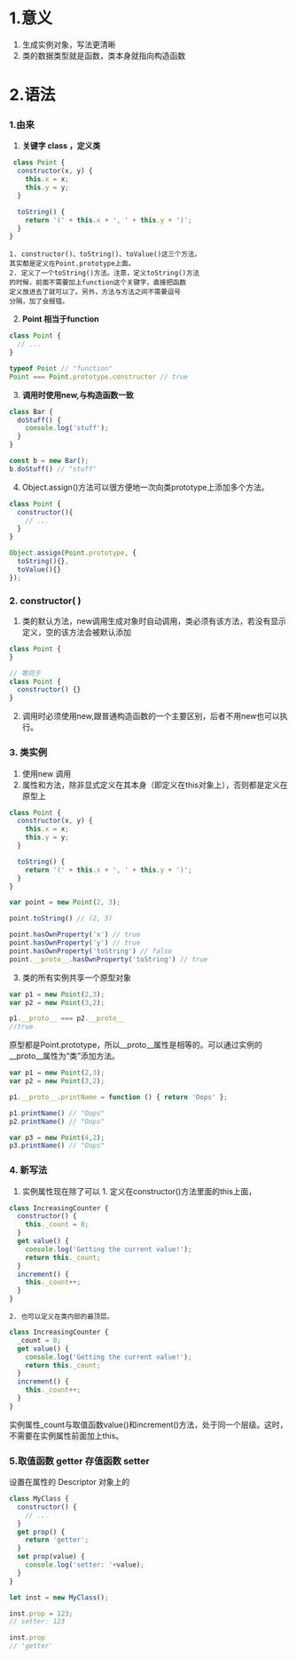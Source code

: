 ﻿# 1.意义 
1. 生成实例对象，写法更清晰
2. 类的数据类型就是函数，类本身就指向构造函数
# 2.语法
### 1.由来
1. **关键字 class ，定义类**

```javascript
 class Point {
  constructor(x, y) {
    this.x = x;
    this.y = y;
  }

  toString() {
    return '(' + this.x + ', ' + this.y + ')';
  }
}
```
	1. constructor()、toString()、toValue()这三个方法，
	其实都是定义在Point.prototype上面。
	2. 定义了一个toString()方法。注意，定义toString()方法
	的时候，前面不需要加上function这个关键字，直接把函数
	定义放进去了就可以了。另外，方法与方法之间不需要逗号
	分隔，加了会报错。
2. **Point 相当于function**

```javascript
class Point {
  // ...
}

typeof Point // "function"
Point === Point.prototype.constructor // true
```
3. **调用时使用new,与构造函数一致**

```javascript
class Bar {
  doStuff() {
    console.log('stuff');
  }
}

const b = new Bar();
b.doStuff() // "stuff"
```
4. Object.assign()方法可以很方便地一次向类prototype上添加多个方法。

```javascript
class Point {
  constructor(){
    // ...
  }
}

Object.assign(Point.prototype, {
  toString(){},
  toValue(){}
});
```

### 2. constructor( )
1. 类的默认方法，new调用生成对象时自动调用，类必须有该方法，若没有显示定义，空的该方法会被默认添加

```javascript
class Point {
}

// 等同于
class Point {
  constructor() {}
}
```
2. 调用时必须使用new,跟普通构造函数的一个主要区别，后者不用new也可以执行。
### 3. 类实例
1.  使用new 调用
2. 属性和方法，除非显式定义在其本身（即定义在this对象上），否则都是定义在原型上

```javascript
class Point {
  constructor(x, y) {
    this.x = x;
    this.y = y;
  }

  toString() {
    return '(' + this.x + ', ' + this.y + ')';
  }
}

var point = new Point(2, 3);

point.toString() // (2, 3)

point.hasOwnProperty('x') // true
point.hasOwnProperty('y') // true
point.hasOwnProperty('toString') // false
point.__proto__.hasOwnProperty('toString') // true
```
3. 类的所有实例共享一个原型对象

```javascript
var p1 = new Point(2,3);
var p2 = new Point(3,2);

p1.__proto__ === p2.__proto__
//true
```
原型都是Point.prototype，所以__proto__属性是相等的。可以通过实例的__proto__属性为“类”添加方法。

```javascript
var p1 = new Point(2,3);
var p2 = new Point(3,2);

p1.__proto__.printName = function () { return 'Oops' };

p1.printName() // "Oops"
p2.printName() // "Oops"

var p3 = new Point(4,2);
p3.printName() // "Oops"
```
### 4. 新写法
1. 实例属性现在除了可以
		1. 定义在constructor()方法里面的this上面，
```javascript
class IncreasingCounter {
  constructor() {
    this._count = 0;
  }
  get value() {
    console.log('Getting the current value!');
    return this._count;
  }
  increment() {
    this._count++;
  }
}
```
	2. 也可以定义在类内部的最顶层。
```javascript
class IncreasingCounter {
  _count = 0;
  get value() {
    console.log('Getting the current value!');
    return this._count;
  }
  increment() {
    this._count++;
  }
}
```
实例属性_count与取值函数value()和increment()方法，处于同一个层级。这时，不需要在实例属性前面加上this。
### 5.取值函数 getter 存值函数 setter 
设置在属性的 Descriptor 对象上的

```javascript
class MyClass {
  constructor() {
    // ...
  }
  get prop() {
    return 'getter';
  }
  set prop(value) {
    console.log('setter: '+value);
  }
}

let inst = new MyClass();

inst.prop = 123;
// setter: 123

inst.prop
// 'getter'
```

